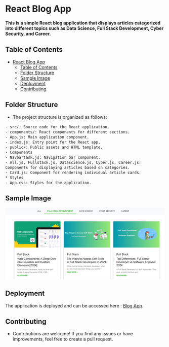 # React Blog App

**This is a simple React blog application that displays articles categorized into different topics such as Data Science, Full Stack Development, Cyber Security, and Career.**

## Table of Contents

- [React Blog App](#react-blog-app)
  - [Table of Contents](#table-of-contents)
  - [Folder Structure](#folder-structure)
  - [Sample Image](#sample-image)
  - [Deployment](#deployment)
  - [Contributing](#contributing)




## Folder Structure
* The project structure is organized as follows:
```
- src/: Source code for the React application.
- components/: React components for different sections.
- App.js: Main application component.
- index.js: Entry point for the React app.
- public/: Public assets and HTML template.
- Components
- Navbartask.js: Navigation bar component.
- All.js, Fullstack.js, Datascience.js, Cyber.js, Career.js: Components for displaying articles based on categories.
- Card.js: Component for rendering individual article cards.
* Styles
- App.css: Styles for the application.
```

## Sample Image
![Sample Image](public/scr.png)

## Deployment

The application is deployed and can be accessed here : [Blog App]().



## Contributing
* Contributions are welcome! If you find any issues or have improvements, feel free to create a pull request.
